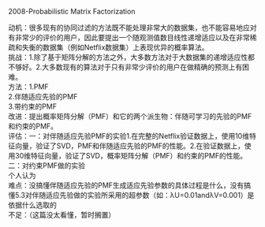 
2008-Probabilistic Matrix Factorization  

动机：很多现有的协同过滤的方法既不能处理非常大的数据集，也不能容易地应对有非常少的评价的用户，因此要提出一个随观测值数目线性递增适应以及在非常稀疏和失衡的数据集（例如Netflix数据集）上表现优异的概率算法。  
挑战：1.除了基于矩阵分解的方法之外，大多数方法对于大数据集的递增适应性都不够好。2.大多数现有的算法对于只有非常少评价的用户在做精确的预测上有困难。  
方法：1.PMF  
2.伴随适应先验的PMF  
3.带约束的PMF  
改进：提出概率矩阵分解（PMF）和它的两个派生物：伴随可学习的先验的PMF和约束的PMF。  
评估：一：对伴随适应先验PMF的实验1.在完整的Netflix验证数据上，使用10维特征向量，验证了SVD，PMF和伴随适应先验的PMF的性能。2.在验证数据上，使用30维特征向量，验证了SVD，概率矩阵分解（PMF）和约束的PMF的性能。  
二：对约束PMF做的实验    
个人认为  
难点：没搞懂伴随适应先验的PMF生成适应先验参数的具体过程是什么，没有搞懂5.3对伴随适应先验做的实验所采用的超参数（如：λU=0.01andλV=0.001）是依据什么选取的  
不足：（这篇没太看懂，暂时搁置）    
